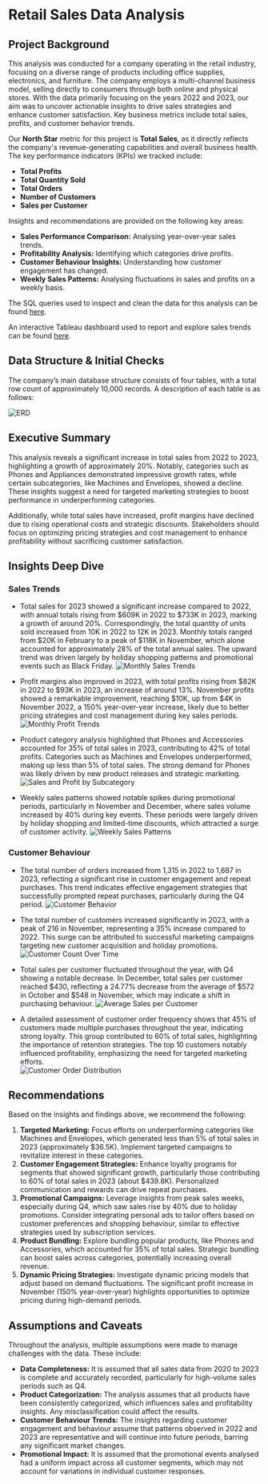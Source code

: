 # Retail Sales Data Analysis

## Project Background
This analysis was conducted for a company operating in the retail industry, focusing on a diverse range of products including office supplies, electronics, and furniture. The company employs a multi-channel business model, selling directly to consumers through both online and physical stores. With the data primarily focusing on the years 2022 and 2023, our aim was to uncover actionable insights to drive sales strategies and enhance customer satisfaction. Key business metrics include total sales, profits, and customer behavior trends.

Our **North Star** metric for this project is **Total Sales**, as it directly reflects the company's revenue-generating capabilities and overall business health. The key performance indicators (KPIs) we tracked include:
- **Total Profits**
- **Total Quantity Sold**
- **Total Orders**
- **Number of Customers**
- **Sales per Customer**

Insights and recommendations are provided on the following key areas:
- **Sales Performance Comparison:** Analysing year-over-year sales trends.
- **Profitability Analysis:** Identifying which categories drive profits.
- **Customer Behaviour Insights:** Understanding how customer engagement has changed.
- **Weekly Sales Patterns:** Analysing fluctuations in sales and profits on a weekly basis.

The SQL queries used to inspect and clean the data for this analysis can be found [here](https://github.com/HamidSherz/Retail-Sales-Analysis-2023/blob/main/data_cleanup.sql).

An interactive Tableau dashboard used to report and explore sales trends can be found [here](https://public.tableau.com/app/profile/hamid.sherzai/viz/SalesCustomerDashboardsDynamic_17271980557950/SalesDashboard).

## Data Structure & Initial Checks
The company’s main database structure consists of four tables, with a total row count of approximately 10,000 records. A description of each table is as follows:

![ERD](visuals/ERD.JPG)

## Executive Summary
This analysis reveals a significant increase in total sales from 2022 to 2023, highlighting a growth of approximately 20%. Notably, categories such as Phones and Appliances demonstrated impressive growth rates, while certain subcategories, like Machines and Envelopes, showed a decline. These insights suggest a need for targeted marketing strategies to boost performance in underperforming categories.

Additionally, while total sales have increased, profit margins have declined due to rising operational costs and strategic discounts. Stakeholders should focus on optimizing pricing strategies and cost management to enhance profitability without sacrificing customer satisfaction.

## Insights Deep Dive

### Sales Trends
- Total sales for 2023 showed a significant increase compared to 2022, with annual totals rising from $609K in 2022 to $733K in 2023, marking a growth of around 20%. Correspondingly, the total quantity of units sold increased from 10K in 2022 to 12K in 2023. Monthly totals ranged from $20K in February to a peak of $118K in November, which alone accounted for approximately 28% of the total annual sales. The upward trend was driven largely by holiday shopping patterns and promotional events such as Black Friday.
  ![Monthly Sales Trends](visuals/Sales_dash.JPG)


- Profit margins also improved in 2023, with total profits rising from $82K in 2022 to $93K in 2023, an increase of around 13%. November profits showed a remarkable improvement, reaching $10K, up from $4K in November 2022, a 150% year-over-year increase, likely due to better pricing strategies and cost management during key sales periods.
  ![Monthly Profit Trends](visuals/sales_profit_quantity.JPG)


- Product category analysis highlighted that Phones and Accessories accounted for 35% of total sales in 2023, contributing to 42% of total profits. Categories such as Machines and Envelopes underperformed, making up less than 5% of total sales. The strong demand for Phones was likely driven by new product releases and strategic marketing.
  ![Sales and Profit by Subcategory](visuals/Subcategory_comparison.JPG)


- Weekly sales patterns showed notable spikes during promotional periods, particularly in November and December, where sales volume increased by 40% during key events. These periods were largely driven by holiday shopping and limited-time discounts, which attracted a surge of customer activity.
  ![Weekly Sales Patterns](visuals/Weekly_trends.JPG)


### Customer Behaviour
- The total number of orders increased from 1,315 in 2022 to 1,687 in 2023, reflecting a significant rise in customer engagement and repeat purchases. This trend indicates effective engagement strategies that successfully prompted repeat purchases, particularly during the Q4 period.
![Customer Behavior](visuals/Customer_dash.JPG)


- The total number of customers increased significantly in 2023, with a peak of 216 in November, representing a 35% increase compared to 2022. This surge can be attributed to successful marketing campaigns targeting new customer acquisition and holiday promotions.
  ![Customer Count Over Time](visuals/Customer_count.JPG)


- Total sales per customer fluctuated throughout the year, with Q4 showing a notable decrease. In December, total sales per customer reached $430, reflecting a 24.77% decrease from the average of $572 in October and $548 in November, which may indicate a shift in purchasing behaviour.
![Average Sales per Customer](visuals/Sales_per_customer_&_Nr_of_orders.JPG)


- A detailed assessment of customer order frequency shows that 45% of customers made multiple purchases throughout the year, indicating strong loyalty. This group contributed to 60% of total sales, highlighting the importance of retention strategies. The top 10 customers notably influenced profitability, emphasizing the need for targeted marketing efforts.  
![Customer Order Distribution](visuals/Customer_distribution_screenshot.JPG)

## Recommendations
Based on the insights and findings above, we recommend the following:
1. **Targeted Marketing:** Focus efforts on underperforming categories like Machines and Envelopes, which generated less than 5% of total sales in 2023 (approximately $36.5K). Implement targeted campaigns to revitalize interest in these categories.
2. **Customer Engagement Strategies:** Enhance loyalty programs for segments that showed significant growth, particularly those contributing to 60% of total sales in 2023 (about $439.8K). Personalized communication and rewards can drive repeat purchases.
3. **Promotional Campaigns:** Leverage insights from peak sales weeks, especially during Q4, which saw sales rise by 40% due to holiday promotions. Consider integrating personal ads to tailor offers based on customer preferences and shopping behaviour, similar to effective strategies used by subscription services.
4. **Product Bundling:** Explore bundling popular products, like Phones and Accessories, which accounted for 35% of total sales. Strategic bundling can boost sales across categories, potentially increasing overall revenue.
5. **Dynamic Pricing Strategies:** Investigate dynamic pricing models that adjust based on demand fluctuations. The significant profit increase in November (150% year-over-year) highlights opportunities to optimize pricing during high-demand periods.

## Assumptions and Caveats
Throughout the analysis, multiple assumptions were made to manage challenges with the data. These include:
- **Data Completeness:** It is assumed that all sales data from 2020 to 2023 is complete and accurately recorded, particularly for high-volume sales periods such as Q4.
- **Product Categorization:** The analysis assumes that all products have been consistently categorized, which influences sales and profitability insights. Any misclassification could affect the results.
- **Customer Behaviour Trends:** The insights regarding customer engagement and behaviour assume that patterns observed in 2022 and 2023 are representative and will continue into future periods, barring any significant market changes.
- **Promotional Impact:** It is assumed that the promotional events analysed had a uniform impact across all customer segments, which may not account for variations in individual customer responses.

